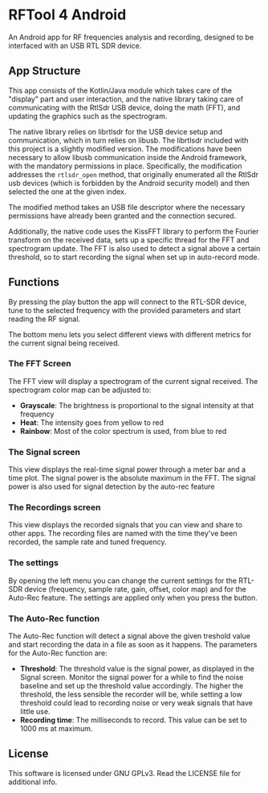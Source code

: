 # RFTool 4 Android

An Android app for RF frequencies analysis and recording, designed to be interfaced with an USB
RTL SDR device.

## App Structure

This app consists of the Kotlin/Java module which takes care of the "display" part and user interaction,
and the native library taking care of communicating with the RtlSdr USB device, doing the math (FFT),
and updating the graphics such as the spectrogram.

The native library relies on librtlsdr for the USB device setup and communication, which in turn relies
on libusb. The librtlsdr included with this project is a slightly modified version. The modifications
have been necessary to allow libusb communication inside the Android framework, with the mandatory 
permissions in place. Specifically, the modification addresses the `rtlsdr_open` method, that
originally enumerated all the RtlSdr usb devices (which is forbidden by the Android security model) 
and then selected the one at the given index.

The modified method takes an USB file descriptor where the necessary permissions have already been 
granted and the connection secured.

Additionally, the native code uses the KissFFT library to perform the Fourier transform on the received
data, sets up a specific thread for the FFT and spectrogram update. The FFT is also used to detect
a signal above a certain threshold, so to start recording the signal when set up in auto-record mode.

## Functions

By pressing the play button the app will connect to the RTL-SDR device, tune to the selected frequency
with the provided parameters and start reading the RF signal.

The bottom menu lets you select different views with different metrics for the current signal being received.

### The FFT Screen

The FFT view will display a spectrogram of the current signal received. The spectrogram color map can be
adjusted to:

- __Grayscale__: The brightness is proportional to the signal intensity at that frequency
- __Heat__: The intensity goes from yellow to red
- __Rainbow__: Most of the color spectrum is used, from blue to red

### The Signal screen

This view displays the real-time signal power through a meter bar and a time plot. The signal power is the absolute 
maximum in the FFT. The signal power is also used for signal detection by the auto-rec feature

### The Recordings screen

This view displays the recorded signals that you can view and share to other apps. The recording files are named
with the time they've been recorded, the sample rate and tuned frequency.

### The settings

By opening the left menu you can change the current settings for the RTL-SDR device (frequency, sample rate, gain,
offset, color map) and for the Auto-Rec feature. The settings are applied only when you press the button.

### The Auto-Rec function

The Auto-Rec function will detect a signal above the given treshold value and start recording the data in a file as
soon as it happens. The parameters for the Auto-Rec function are:

- __Threshold__: The threshold value is the signal power, as displayed in the Signal screen. Monitor the signal power
  for a while to find the noise baseline and set up the threshold value accordingly. The higher the threshold, the less
  sensible the recorder will be, while setting a low threshold could lead to recording noise or very weak signals that
  have little use.
- __Recording time__: The milliseconds to record. This value can be set to 1000 ms at maximum.

## License

This software is licensed under GNU GPLv3. Read the LICENSE file for additional info.
